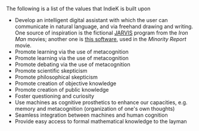 The following is a list of the values that IndieK is built upon
- Develop an intelligent digital assistant with which the user can communicate in natural language, and via freehand drawing and writing. One source of inspiration is the fictional [JARVIS](https://www.youtube.com/watch?v=Wx7RCJvoCMc) program from the _Iron Man_ movies; another one is [this software](https://youtu.be/PJqbivkm0Ms), used in the _Minority Report_ movie. 
- Promote learning via the use of metacognition  
- Promote learning via the use of metacognition  
- Promote debating via the use of metacognition  
- Promote scientific skepticism  
- Promote philosophical skepticism  
- Promote creation of objective knowledge  
- Promote creation of public knowledge  
- Foster questioning and curiosity  
- Use machines as cognitive prosthetics to enhance our capacities, e.g. memory and metacognition (organization of one's own thoughts)  
- Seamless integration between machines and human cognition  
- Provide easy access to formal mathematical knowledge to the layman
